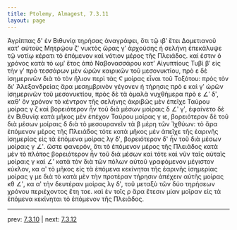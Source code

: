 ```yaml
---
title: Ptolemy, Almagest, 7.3.11
layout: page
---
```


Ἀγρίππας δ' ἐν Βιθυνίᾳ τηρήσας ἀναγράφει, ὅτι τῷ ιβʹ ἔτει Δομετιανοῦ κατ' αὐτοὺς Μητρῴου ζʹ νυκτὸς ὥρας γʹ ἀρχούσης ἡ σελήνη ἐπεκάλυψε τῷ νοτίῳ κέρατι τὸ ἑπόμενον καὶ νότιον μέρος τῆς Πλειάδος. καί ἐστιν ὁ χρόνος κατὰ τὸ ωμʹ ἔτος ἀπὸ Ναβονασσάρου κατ' Αἰγυπτίους Τυβὶ βʹ εἰς τὴν γʹ πρὸ τεσσάρων μὲν ὡρῶν καιρικῶν τοῦ μεσονυκτίου, πρὸ ε δὲ ἰσημερινῶν διὰ τὸ τὸν ἥλιον περὶ τὰς Ϛ μοίρας εἶναι τοῦ Τοξότου: πρὸς τὸν δι' Ἀλεξανδρείας ἄρα μεσημβρινὸν γέγονεν ἡ τήρησις πρὸ ε καὶ γʹ ὡρῶν ἰσημερινῶν τοῦ μεσονυκτίου, πρὸς δὲ τὰ ὁμαλὰ νυχθήμερα πρὸ ε ∠ʹ δʹ, καθ' ὃν χρόνον τὸ κέντρον τῆς σελήνης ἀκριβῶς μὲν ἐπεῖχε Ταύρου μοίρας γ ζ καὶ βορειότερον ἦν τοῦ διὰ μέσων μοίραις δ ∠ʹ γʹ, ἐφαίνετο δὲ ἐν Βιθυνίᾳ κατὰ μῆκος μὲν ἐπέχον Ταύρου μοίρας γ ιε, βορειότερον δὲ τοῦ διὰ μέσων μοίραις δ διὰ τὸ μεσουρανεῖν τὰ β μέρη τῶν Ἰχθύων: τὸ ἄρα ἑπόμενον μέρος τῆς Πλειάδος τότε κατὰ μῆκος μὲν ἀπεῖχε τῆς ἐαρινῆς ἰσημερίας εἰς τὰ ἑπόμενα μοίρας λγ δʹ, βορειότερον δ' ἦν τοῦ διὰ μέσων μοίραις γ ∠ʹ. ὥστε φανερόν, ὅτι τὸ ἑπόμενον μέρος τῆς Πλειάδος κατὰ μὲν τὸ πλάτος βορειότερον ἦν τοῦ διὰ μέσων καὶ τότε καὶ νῦν ταῖς αὐταῖς μοίραις γ καὶ ∠ʹ κατὰ τὸν διὰ τῶν πόλων αὐτοῦ γραφόμενον μέγιστον κύκλον, κα αʹ τὸ μῆκος εἰς τὰ ἑπόμενα κεκίνηται τῆς ἐαρινῆς ἰσημερίας μοίρας γ με διὰ τὸ κατὰ μὲν τὴν προτέραν τήρησιν ἀπέχειν αὐτῆς μοίρας κθ ∠ʹ, κα αʹ τὴν δευτέραν μοίρας λγ δʹ, τοῦ μεταξὺ τῶν δύο τηρήσεων χρόνου περιέχοντος ἔτη τοε. καὶ ἐν τοῖς ρ ἄρα ἔτεσιν μίαν μοῖραν εἰς τὰ ἑπόμενα κεκίνηται τὸ ἑπόμενον τῆς Πλειάδος. 

---

prev: [7.3.10](../7.3.10/) | next: [7.3.12](../7.3.12/)

